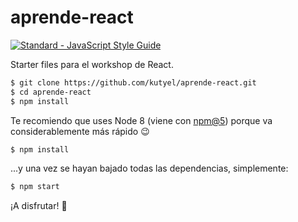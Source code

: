 # aprende-react

[![Standard - JavaScript Style Guide](https://cdn.rawgit.com/feross/standard/master/badge.svg)](https://github.com/feross/standard)

Starter files para el workshop de React.

```sh
$ git clone https://github.com/kutyel/aprende-react.git
$ cd aprende-react
$ npm install
```

Te recomiendo que uses Node 8 (viene con [npm@5](http://blog.npmjs.org/post/161081169345/v500)) porque va considerablemente más rápido :wink:

```sh
$ npm install
```

...y una vez se hayan bajado todas las dependencias, simplemente:

```sh
$ npm start
```

¡A disfrutar! :tada:
